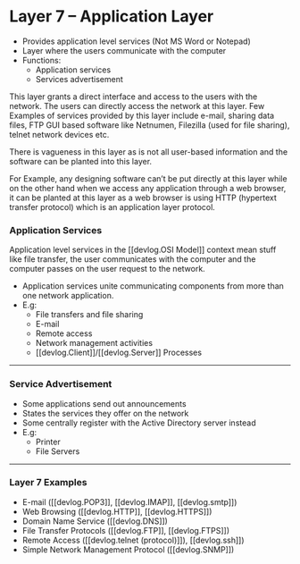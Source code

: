 
# Layer 7 – Application Layer

- Provides application level services (Not MS Word or Notepad)
- Layer where the users communicate with the computer
- Functions:
  - Application services
  - Services advertisement

This layer grants a direct interface and access to the users with the network. The users can directly access the network at this layer. Few Examples of services provided by this layer include e-mail, sharing data files, FTP GUI based software like Netnumen, Filezilla (used for file sharing), telnet network devices etc.

There is vagueness in this layer as is not all user-based information and the software can be planted into this layer.

For Example, any designing software can’t be put directly at this layer while on the other hand when we access any application through a web browser, it can be planted at this layer as a web browser is using HTTP (hypertext transfer protocol) which is an application layer protocol.

### Application Services

Application level services in the [[devlog.OSI Model]] context mean stuff like file transfer, the user communicates with the computer and the computer passes on the user request to the network.

- Application services unite communicating components from more than one network application.
- E.g:
  - File transfers and file sharing
  - E-mail
  - Remote access
  - Network management activities
  - [[devlog.Client]]/[[devlog.Server]] Processes

---

### Service Advertisement

- Some applications send out announcements
- States the services they offer on the network
- Some centrally register with the Active Directory server instead
- E.g:
  - Printer
  - File Servers

---

### Layer 7 Examples

- E-mail ([[devlog.POP3]], [[devlog.IMAP]], [[devlog.smtp]])
- Web Browsing ([[devlog.HTTP]], [[devlog.HTTPS]])
- Domain Name Service ([[devlog.DNS]])
- File Transfer Protocols ([[devlog.FTP]], [[devlog.FTPS]])
- Remote Access ([[devlog.telnet (protocol)]]), [[devlog.ssh]])
- Simple Network Management Protocol ([[devlog.SNMP]])
